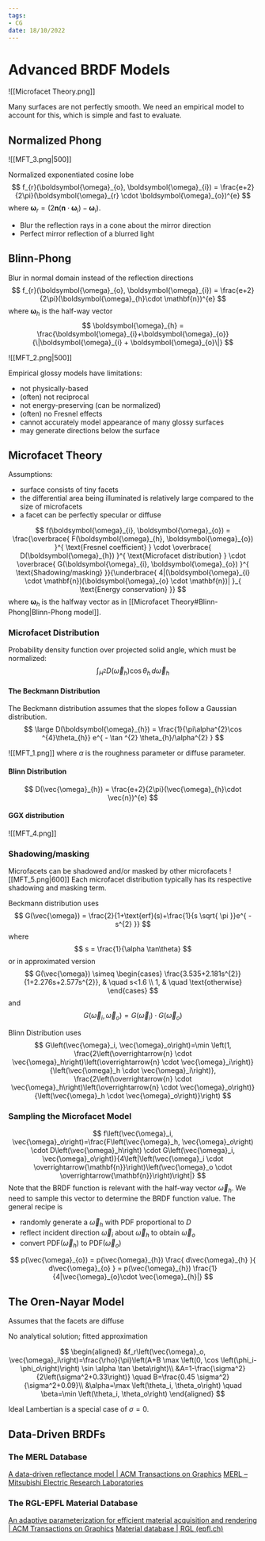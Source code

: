 ```yaml
---
tags:
- CG
date: 18/10/2022
---
```


# Advanced BRDF Models

![[Microfacet Theory.png]]

Many surfaces are not perfectly smooth. We need an empirical model to account for this, which is simple and fast to evaluate.

## Normalized Phong

![[MFT_3.png|500]]

Normalized exponentiated cosine lobe
$$
f_{r}(\boldsymbol{\omega}_{o}, \boldsymbol{\omega}_{i}) = \frac{e+2}{2\pi}(\boldsymbol{\omega}_{r} \cdot \boldsymbol{\omega}_{o})^{e}
$$
where $\boldsymbol{\omega}_{r} = (2\mathbf{n}(\mathbf{n}\cdot \boldsymbol{\omega}_{i})-\boldsymbol{\omega}_{i})$.

- Blur the reflection rays in a cone about the mirror direction
- Perfect mirror reflection of a blurred light

## Blinn-Phong
Blur in normal domain instead of the reflection directions
$$
f_{r}(\boldsymbol{\omega}_{o}, \boldsymbol{\omega}_{i}) = \frac{e+2}{2\pi}(\boldsymbol{\omega}_{h}\cdot \mathbf{n})^{e}
$$
where $\boldsymbol{\omega}_{h}$ is the half-way vector
$$
\boldsymbol{\omega}_{h} = \frac{\boldsymbol{\omega}_{i}+\boldsymbol{\omega}_{o}}{\|\boldsymbol{\omega}_{i} + \boldsymbol{\omega}_{o}\|}
$$

![[MFT_2.png|500]]

Empirical glossy models have limitations: 
- not physically-based  
- (often) not reciprocal 
- not energy-preserving (can be normalized) 
- (often) no Fresnel effects 
- cannot accurately model appearance of many glossy surfaces 
- may generate directions below the surface


## Microfacet Theory
Assumptions:
- surface consists of tiny facets
- the differential area being illuminated is relatively large compared to the size of microfacets
- a facet can be perfectly specular or diffuse

$$
f(\boldsymbol{\omega}_{i}, \boldsymbol{\omega}_{o}) = \frac{\overbrace{ F(\boldsymbol{\omega}_{h}, \boldsymbol{\omega}_{o}) }^{ \text{Fresnel coefficient} } \cdot \overbrace{ D(\boldsymbol{\omega}_{h}) }^{ \text{Microfacet distribution} } \cdot \overbrace{ G(\boldsymbol{\omega}_{i}, \boldsymbol{\omega}_{o}) }^{ \text{Shadowing/masking} }}{\underbrace{ 4|(\boldsymbol{\omega}_{i} \cdot \mathbf{n})(\boldsymbol{\omega}_{o} \cdot \mathbf{n})| }_{ \text{Energy conservation} }}
$$
where $\boldsymbol{\omega}_{h}$ is the halfway vector as in [[Microfacet Theory#Blinn-Phong|Blinn-Phong model]].  

### Microfacet Distribution
Probability density function over projected solid angle, which must be normalized:
$$
\int _{H^{2}} D(\vec{\omega}_{h})\cos\theta_{h} \, d\vec{\omega} _{h}
$$

#### The Beckmann Distribution
The Beckmann distribution assumes that the slopes follow a Gaussian distribution.
$$
\large
D(\boldsymbol{\omega}_{h}) = \frac{1}{\pi\alpha^{2}\cos ^{4}\theta_{h}} e^{ - \tan ^{2} \theta_{h}/\alpha^{2} }
$$

![[MFT_1.png]]
where $\alpha$ is the roughness parameter or diffuse parameter.

#### Blinn Distribution
$$
D(\vec{\omega}_{h}) = \frac{e+2}{2\pi}(\vec{\omega}_{h}\cdot \vec{n})^{e}
$$

#### GGX distribution
![[MFT_4.png]]



### Shadowing/masking
Microfacets can be shadowed and/or masked by other microfacets
![[MFT_5.png|600]]
Each microfacet distribution typically has its respective shadowing and masking term. 

Beckmann distribution uses
$$
G(\vec{\omega}) = \frac{2}{1+\text{erf}(s)+\frac{1}{s \sqrt{ \pi }}e^{ -s^{2} }}
$$
where 
$$
s = \frac{1}{\alpha \tan\theta}
$$
or in approximated version
$$
G(\vec{\omega}) \simeq 
\begin{cases}
\frac{3.535+2.181s^{2}}{1+2.276s+2.577s^{2}},  & \quad s<1.6 \\
1,  & \quad \text{otherwise}
\end{cases}
$$
and 
$$
G(\vec{\omega}_{i}, \vec{\omega}_{o}) = G(\vec{\omega}_{i}) \cdot G(\vec{\omega}_{o})
$$

Blinn Distribution uses
$$
G\left(\vec{\omega}_i, \vec{\omega}_o\right)=\min \left(1, \frac{2\left(\overrightarrow{n} \cdot \vec{\omega}_h\right)\left(\overrightarrow{n} \cdot \vec{\omega}_i\right)}{\left(\vec{\omega}_h \cdot \vec{\omega}_i\right)}, \frac{2\left(\overrightarrow{n} \cdot \vec{\omega}_h\right)\left(\overrightarrow{n} \cdot \vec{\omega}_o\right)}{\left(\vec{\omega}_h \cdot \vec{\omega}_o\right)}\right)
$$

### Sampling the Microfacet Model

$$
f\left(\vec{\omega}_i, \vec{\omega}_o\right)=\frac{F\left(\vec{\omega}_h, \vec{\omega}_o\right) \cdot D\left(\vec{\omega}_h\right) \cdot G\left(\vec{\omega}_i, \vec{\omega}_o\right)}{4\left|\left(\vec{\omega}_i \cdot \overrightarrow{\mathbf{n}}\right)\left(\vec{\omega}_o \cdot \overrightarrow{\mathbf{n}}\right)\right|}
$$
Note that the BRDF function is relevant with the half-way vector $\vec{\omega}_{h}$. We need to sample this vector to determine the BRDF function value. The general recipe is 
- randomly generate a $\vec{\omega}_{h}$ with PDF proportional to $D$
- reflect incident direction $\vec{\omega}_{i}$ about $\vec{\omega}_{h}$ to obtain $\vec{\omega}_{o}$
- convert PDF($\vec{\omega}_{h}$) to PDF($\vec{\omega}_{o}$) 

$$
p(\vec{\omega}_{o}) = p(\vec{\omega}_{h}) \frac{ d\vec{\omega}_{h} }{ d\vec{\omega}_{o} } = p(\vec{\omega}_{h}) \frac{1}{4|\vec{\omega}_{o}\cdot \vec{\omega}_{h}|} 
$$


## The Oren-Nayar Model
Assumes that the facets are diffuse

No analytical solution; fitted approximation

$$
\begin{aligned}
&f_r\left(\vec{\omega}_o, \vec{\omega}_i\right)=\frac{\rho}{\pi}\left(A+B \max \left(0, \cos \left(\phi_i-\phi_o\right)\right) \sin \alpha \tan \beta\right)\\
&A=1-\frac{\sigma^2}{2\left(\sigma^2+0.33\right)} \quad B=\frac{0.45 \sigma^2}{\sigma^2+0.09}\\
&\alpha=\max \left(\theta_i, \theta_o\right) \quad \beta=\min \left(\theta_i, \theta_o\right)
\end{aligned}
$$

Ideal Lambertian is a special case of $\sigma = 0$.

## Data-Driven BRDFs

### The MERL Database
[A data-driven reflectance model | ACM Transactions on Graphics](https://dl.acm.org/doi/10.1145/882262.882343)
[MERL – Mitsubishi Electric Research Laboratories](https://www.merl.com/brdf/)

### The RGL-EPFL Material Database
[An adaptive parameterization for efficient material acquisition and rendering | ACM Transactions on Graphics](https://dl.acm.org/doi/10.1145/3272127.3275059)
[Material database | RGL (epfl.ch)](http://rgl.epfl.ch/materials)
